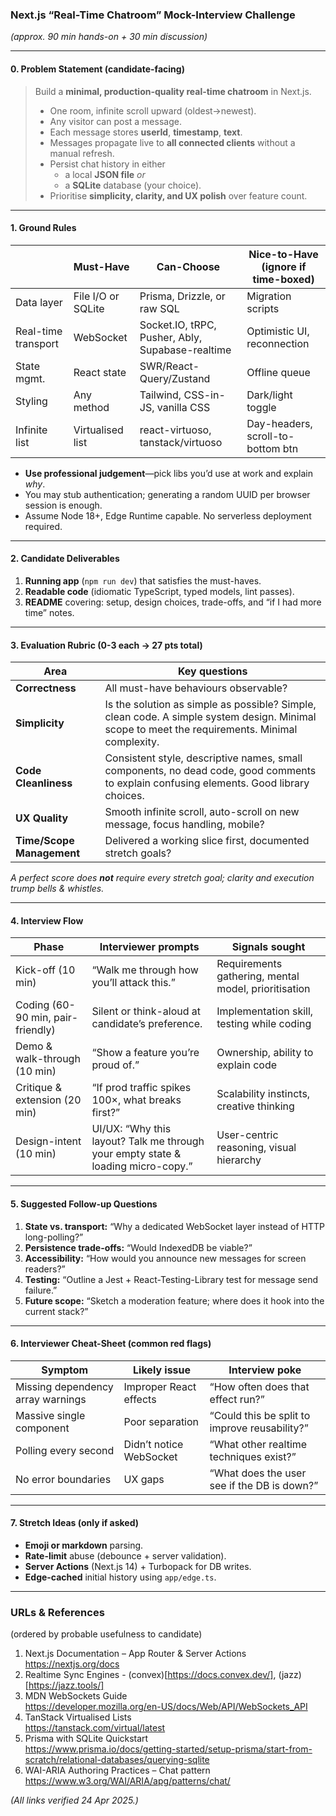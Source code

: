### Next.js “Real-Time Chatroom” Mock-Interview Challenge  
*(approx. 90 min hands-on + 30 min discussion)*  

---

#### 0. Problem Statement (candidate-facing)
> Build a **minimal, production-quality real-time chatroom** in Next.js. 
> - One room, infinite scroll upward (oldest→newest).  
> - Any visitor can post a message.  
> - Each message stores **userId**, **timestamp**, **text**.  
> - Messages propagate live to **all connected clients** without a manual refresh.  
> - Persist chat history in either  
>   - a local **JSON file** *or*  
>   - a **SQLite** database (your choice).  
> - Prioritise **simplicity, clarity, and UX polish** over feature count.

---

#### 1. Ground Rules

| |Must-Have|Can-Choose|Nice-to-Have (ignore if time-boxed)|
|---|---|---|---|
|Data layer|File I/O or SQLite|Prisma, Drizzle, or raw SQL|Migration scripts|
|Real-time transport|WebSocket|Socket.IO, tRPC, Pusher, Ably, Supabase-realtime|Optimistic UI, reconnection|
|State mgmt.|React state|SWR/React-Query/Zustand|Offline queue|
|Styling|Any method|Tailwind, CSS-in-JS, vanilla CSS|Dark/light toggle|
|Infinite list|Virtualised list|react-virtuoso, tanstack/virtuoso|Day-headers, scroll-to-bottom btn|

- **Use professional judgement**—pick libs you’d use at work and explain *why*.  
- You may stub authentication; generating a random UUID per browser session is enough.  
- Assume Node 18+, Edge Runtime capable. No serverless deployment required.  

---

#### 2. Candidate Deliverables

1. **Running app** (`npm run dev`) that satisfies the must-haves.  
2. **Readable code** (idiomatic TypeScript, typed models, lint passes).  
3. **README** covering: setup, design choices, trade-offs, and “if I had more time” notes.  

---

#### 3. Evaluation Rubric (0-3 each → 27 pts total)

|Area|Key questions|
|---|---|
|**Correctness**|All must-have behaviours observable?  
|**Simplicity**|Is the solution as simple as possible? Simple, clean code. A simple system design. Minimal scope to meet the requirements. Minimal complexity.|
|**Code Cleanliness**|Consistent style, descriptive names, small components, no dead code, good comments to explain confusing elements. Good library choices.|
|**UX Quality**|Smooth infinite scroll, auto-scroll on new message, focus handling, mobile?|
|**Time/Scope Management**|Delivered a working slice first, documented stretch goals?|

*A perfect score does **not** require every stretch goal; clarity and execution trump bells & whistles.*

---

#### 4. Interview Flow

|Phase|Interviewer prompts|Signals sought|
|---|---|---|
|Kick-off (10 min)|“Walk me through how you’ll attack this.”|Requirements gathering, mental model, prioritisation|
|Coding (60-90 min, pair-friendly)|Silent or think-aloud at candidate’s preference.|Implementation skill, testing while coding|
|Demo & walk-through (10 min)|“Show a feature you’re proud of.”|Ownership, ability to explain code|
|Critique & extension (20 min)|“If prod traffic spikes 100×, what breaks first?”|Scalability instincts, creative thinking|
|Design-intent (10 min)|UI/UX: “Why this layout? Talk me through your empty state & loading micro-copy.”|User-centric reasoning, visual hierarchy|

---

#### 5. Suggested Follow-up Questions

1. **State vs. transport:** “Why a dedicated WebSocket layer instead of HTTP long-polling?”  
2. **Persistence trade-offs:** “Would IndexedDB be viable?”  
3. **Accessibility:** “How would you announce new messages for screen readers?”  
4. **Testing:** “Outline a Jest + React-Testing-Library test for message send failure.”  
5. **Future scope:** “Sketch a moderation feature; where does it hook into the current stack?”

---

#### 6. Interviewer Cheat-Sheet (common red flags)

|Symptom|Likely issue|Interview poke|
|---|---|---|
|Missing dependency array warnings|Improper React effects|“How often does that effect run?”|
|Massive single component|Poor separation|“Could this be split to improve reusability?”|
|Polling every second|Didn’t notice WebSocket|“What other realtime techniques exist?”|
|No error boundaries|UX gaps|“What does the user see if the DB is down?”|

---

#### 7. Stretch Ideas (only if asked)

- **Emoji or markdown** parsing.  
- **Rate-limit** abuse (debounce + server validation).  
- **Server Actions** (Next.js 14) + Turbopack for DB writes.  
- **Edge-cached** initial history using `app/edge.ts`.  

---

### URLs & References  
(ordered by probable usefulness to candidate)  

1. Next.js Documentation – App Router & Server Actions  
   https://nextjs.org/docs
2. Realtime Sync Engines -
   (convex)[https://docs.convex.dev/], (jazz)[https://jazz.tools/]
2. MDN WebSockets Guide  
   https://developer.mozilla.org/en-US/docs/Web/API/WebSockets_API  
3. TanStack Virtualised Lists  
   https://tanstack.com/virtual/latest  
4. Prisma with SQLite Quickstart  
   https://www.prisma.io/docs/getting-started/setup-prisma/start-from-scratch/relational-databases/querying-sqlite  
5. WAI-ARIA Authoring Practices – Chat pattern  
   https://www.w3.org/WAI/ARIA/apg/patterns/chat/

*(All links verified 24 Apr 2025.)*